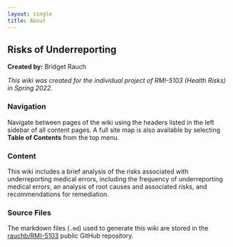 ```yaml
---
layout: single
title: About
---
```


## Risks of Underreporting

**Created by:** Bridget Rauch  

*This wiki was created for the individual project of RMI-5103 (Health Risks) in Spring 2022.*  

### Navigation

Navigate between pages of the wiki using the headers listed in the left sidebar of all content pages. A full site map is also available by selecting **Table of Contents** from the top menu.

### Content

This wiki includes a brief analysis of the risks associated with underreporting medical errors, including the frequency of underreporting medical errors, an analysis of root causes and associated risks, and recommendations for remediation.

### Source Files
The markdown files (`.md`) used to generate this wiki are stored in the  [rauchb/RMI-5103](https://github.com/rauchb/RMI-5103) public GitHub repository. 